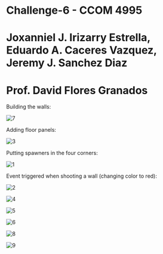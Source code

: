 # Challenge-6 - CCOM 4995
# Joxanniel J. Irizarry Estrella, Eduardo A. Caceres Vazquez, Jeremy J. Sanchez Diaz
# Prof. David Flores Granados

Building the walls:

![7](https://github.com/user-attachments/assets/15270985-d50e-4078-b921-78affdcf25b0)

Adding floor panels:

![3](https://github.com/user-attachments/assets/c6856eff-feb1-4d13-8afe-813a93ea3fee)

Putting spawners in the four corners:

![1](https://github.com/user-attachments/assets/ce154f8f-ee24-4952-9148-101f06bdafe8)

Event triggered when shooting a wall (changing color to red):

![2](https://github.com/user-attachments/assets/6b8eddd2-1919-4a88-9c2b-07671760aae3)



![4](https://github.com/user-attachments/assets/36c82cc2-d74a-465e-a640-e31dcf9dcf7b)

![5](https://github.com/user-attachments/assets/4a23881c-c0f4-40e7-9fa3-c7269ad1165e)

![6](https://github.com/user-attachments/assets/7e0ddaa1-dfb9-44f1-b577-cc7c36e5ba10)



![8](https://github.com/user-attachments/assets/14b6f5e8-a1db-4383-8086-2e620ac87ef5)

![9](https://github.com/user-attachments/assets/549c2fe0-6cd8-4de3-b4da-5b170fd770ff)

